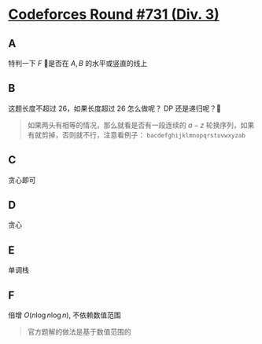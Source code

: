 # [Codeforces Round #731 (Div. 3)](https://codeforces.com/contest/1547)

## A

特判一下 $F$ 是否在 $A, B$ 的水平或竖直的线上

## B

这题长度不超过 26，如果长度超过 26 怎么做呢？ DP 还是递归呢？

> 如果两头有相等的情况，那么就看是否有一段连续的 $a-z$ 轮换序列，如果有就剪掉，否则就不行，注意看例子： `bacdefghijklmnopqrstuvwxyzab`

## C

贪心即可

## D

贪心


## E

单调栈

## F

倍增 $O(n \log n \log n)$, 不依赖数值范围

> 官方题解的做法是基于数值范围的
